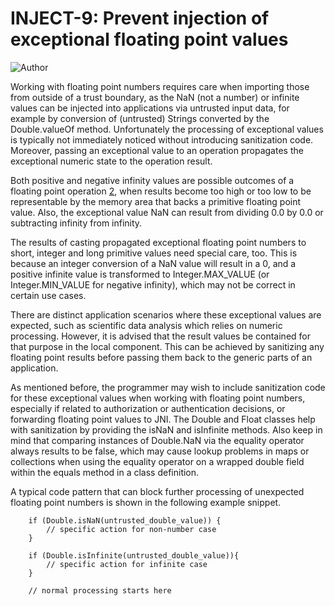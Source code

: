 # INJECT-9: Prevent injection of exceptional floating point values
![Author](https://img.shields.io/badge/Author-Oracle-blue.svg)


Working with floating point numbers requires care when importing those from outside of a trust boundary, as the NaN (not a number) or infinite values can be injected into applications via untrusted input data, for example by conversion of (untrusted) Strings converted by the Double.valueOf method. Unfortunately the processing of exceptional values is typically not immediately noticed without introducing sanitization code. Moreover, passing an exceptional value to an operation propagates the exceptional numeric state to the operation result.

Both positive and negative infinity values are possible outcomes of a floating point operation [2][2], when results become too high or too low to be representable by the memory area that backs a primitive floating point value. Also, the exceptional value NaN can result from dividing 0.0 by 0.0 or subtracting infinity from infinity.

The results of casting propagated exceptional floating point numbers to short, integer and long primitive values need special care, too. This is because an integer conversion of a NaN value will result in a 0, and a positive infinite value is transformed to Integer.MAX_VALUE (or Integer.MIN_VALUE for negative infinity), which may not be correct in certain use cases.

There are distinct application scenarios where these exceptional values are expected, such as scientific data analysis which relies on numeric processing. However, it is advised that the result values be contained for that purpose in the local component. This can be achieved by sanitizing any floating point results before passing them back to the generic parts of an application.

As mentioned before, the programmer may wish to include sanitization code for these exceptional values when working with floating point numbers, especially if related to authorization or authentication decisions, or forwarding floating point values to JNI. The Double and Float classes help with sanitization by providing the isNaN and isInfinite methods. Also keep in mind that comparing instances of Double.NaN via the equality operator always results to be false, which may cause lookup problems in maps or collections when using the equality operator on a wrapped double field within the equals method in a class definition.

A typical code pattern that can block further processing of unexpected floating point numbers is shown in the following example snippet.

        if (Double.isNaN(untrusted_double_value)) {
            // specific action for non-number case
        }

        if (Double.isInfinite(untrusted_double_value)){
            // specific action for infinite case
        }

        // normal processing starts here

[2]: http://www.oracle.com/technetwork/java/seccodeguide-139067.html#ref-2